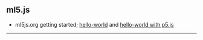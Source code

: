 
## ml5.js

* ml5js.org getting started; [hello-world](hello-world.html) and [hello-world with p5.js](hello-world-p5js.html)

---
